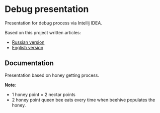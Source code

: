 # Debug presentation

Presentation for debug process via Intellij IDEA.

Based on this project written articles:

* [Russian version](https://javarush.ru/groups/posts/2463-debug-v-intellij-idea-gayd-dlja-novichkov)
* [English version](https://codegym.cc/groups/posts/243-debugging-in-intellij-idea-a-beginners-guide)

## Documentation

Presentation based on honey getting process.

**Note**:

* 1 honey point = 2 nectar points
* 2 honey point queen bee eats every time when beehive populates the honey.
